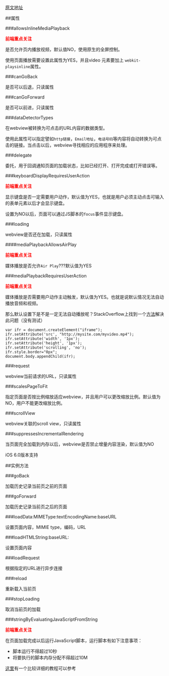 
[原文地址](https://developer.apple.com/library/ios/#documentation/UIKit/Reference/UIWebView_Class/Reference/Reference.html)

##属性

###allowsInlineMediaPlayback

<strong style="color:red;">前端重点关注</strong>

是否允许页内播放视频，默认值NO，使用原生的全屏控制。

使用页面播放需要设置此属性为YES，并且video 元素要加上 `webkit-playsinline`属性。

###canGoBack

是否可以后退，只读属性

###canGoForward

是否可以前进，只读属性

###dataDetectorTypes

在webview被转换为可点击的URL内容的数据类型。

使用此属性可以指定譬如`http链接`，`Email地址`，`电话号码`等内容将自动转换为可点击的链接。当点击以后，webview寻找相应的应用程序来处理。

###delegate

委托，用于回调通知页面的加载状态，比如已经打开、打开完成或打开错误等。


###keyboardDisplayRequiresUserAction

<strong style="color:red;">前端重点关注</strong>

显示键盘是否一定需要用户动作，默认值为YES，也就是用户必须主动点击可输入的表单元素以后才会显示键盘。

设置为NO以后，页面可以通过JS脚本的`focus`事件显示键盘。

###loading

webview是否还在加载，只读属性

####mediaPlaybackAllowsAirPlay

<strong style="color:red;">前端重点关注</strong>

媒体播放是否允许`Air Play`???默认值为YES

###mediaPlaybackRequiresUserAction

<strong style="color:red;">前端重点关注</strong>

媒体播放是否需要用户动作主动触发，默认值为YES。也就是说默认情况无法自动播放音频和视频。

那么默认设置下是不是一定无法自动播放呢？StackOverflow上找到一个[方法](http://stackoverflow.com/questions/4259928/how-can-i-autoplay-media-in-ios-4-2-1-mobile-safari)解决此问题（没有测试）

	var ifr = document.createElement("iframe");
	ifr.setAttribute('src', "http://mysite.com/myvideo.mp4");
	ifr.setAttribute('width', '1px');
	ifr.setAttribute('height', '1px');
	ifr.setAttribute('scrolling', 'no');
	ifr.style.border="0px";
	document.body.appendChild(ifr);

###request

webview当前请求的URL，只读属性

###scalesPageToFit

指定页面是否按比例缩放适应webview，并且用户可以更改缩放比例。默认值为NO，用户不能更改缩放比例。

###scrollView

webview关联的scroll view，只读属性

###suppressesIncrementalRendering

当页面完全加载到内存以后，webview是否禁止增量内容渲染，默认值为NO

iOS 6.0版本支持

##实例方法

###goBack

加载历史记录当前页之前的页面

###goForward

加载历史记录当前页之后的页面

###loadData:MIMEType:textEncodingName:baseURL

设置页面内容，MIMIE type，编码，URL

###loadHTMLString:baseURL:

设置页面内容

###loadRequest

根据指定的URL进行异步连接

###reload

重新载入当前页

###stopLoading

取消当前页的加载

###stringByEvaluatingJavaScriptFromString

<strong style="color:red;">前端重点关注</strong>

在页面加载完成以后运行JavaScript脚本，运行脚本有如下注意事项：

* 脚本运行不得超过10秒
* 将要执行的脚本内存分配不得超过10M

[这里](http://url.cn/7Vf4bx)有一个比较详细的教程可以参考